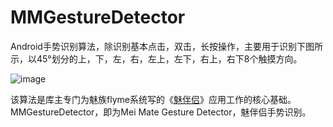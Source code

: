 # MMGestureDetector
Android手势识别算法，除识别基本点击，双击，长按操作，主要用于识别下图所示，以45°划分的上，下，左，右，左上，左下，右上，右下8个触摸方向。


![image](https://github.com/aoenang/MMGestureDetector/blob/master/res/drawable-hdpi/direction.png)



该算法是库主专门为魅族flyme系统写的《[魅伴侣](http://app.meizu.com/apps/public/detail?package_name=com.aoenang.ds)》应用工作的核心基础。MMGestureDetector，即为Mei Mate Gesture Detector，魅伴侣手势识别。
